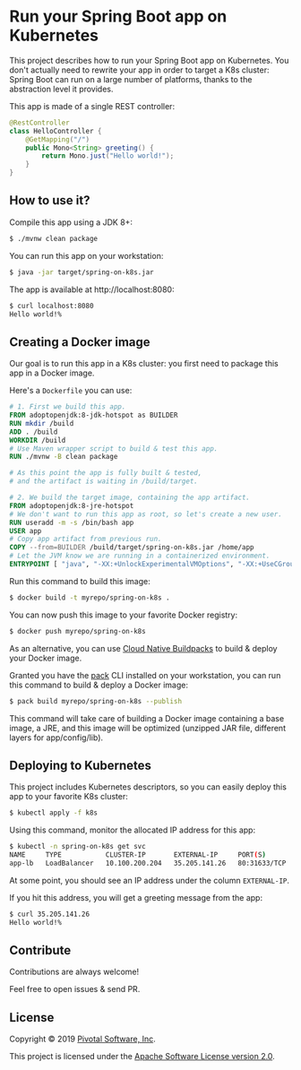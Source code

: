 # Run your Spring Boot app on Kubernetes

This project describes how to run your Spring Boot app on Kubernetes.
You don't actually need to rewrite your app in order to target a K8s
cluster: Spring Boot can run on a large number of platforms, thanks to
the abstraction level it provides.

This app is made of a single REST controller:
```java
@RestController
class HelloController {
    @GetMapping("/")
    public Mono<String> greeting() {
        return Mono.just("Hello world!");
    }
}
```

## How to use it?

Compile this app using a JDK 8+:
```bash
$ ./mvnw clean package
```

You can run this app on your workstation:
```bash
$ java -jar target/spring-on-k8s.jar
```

The app is available at http://localhost:8080:
```bash
$ curl localhost:8080
Hello world!%
```

## Creating a Docker image

Our goal is to run this app in a K8s cluster: you first need to package
this app in a Docker image.

Here's a `Dockerfile` you can use:
```Dockerfile
# 1. First we build this app.
FROM adoptopenjdk:8-jdk-hotspot as BUILDER
RUN mkdir /build
ADD . /build
WORKDIR /build
# Use Maven wrapper script to build & test this app.
RUN ./mvnw -B clean package

# As this point the app is fully built & tested,
# and the artifact is waiting in /build/target.

# 2. We build the target image, containing the app artifact.
FROM adoptopenjdk:8-jre-hotspot
# We don't want to run this app as root, so let's create a new user.
RUN useradd -m -s /bin/bash app
USER app
# Copy app artifact from previous run.
COPY --from=BUILDER /build/target/spring-on-k8s.jar /home/app
# Let the JVM know we are running in a containerized environment.
ENTRYPOINT [ "java", "-XX:+UnlockExperimentalVMOptions", "-XX:+UseCGroupMemoryLimitForHeap", "-jar", "/home/app/spring-on-k8s.jar" ]
```

Run this command to build this image:
```bash
$ docker build -t myrepo/spring-on-k8s .
```

You can now push this image to your favorite Docker registry:
```bash
$ docker push myrepo/spring-on-k8s
```

As an alternative, you can use [Cloud Native Buildpacks](https://buildpacks.io)
to build & deploy your Docker image.

Granted you have the [pack](https://github.com/buildpack/pack) 
CLI installed on your workstation, you can run this command
to build & deploy a Docker image:
```bash
$ pack build myrepo/spring-on-k8s --publish
```

This command will take care of building a Docker image containing
a base image, a JRE, and this image will be optimized (unzipped
JAR file, different layers for app/config/lib).

## Deploying to Kubernetes

This project includes Kubernetes descriptors, so you can easily deploy
this app to your favorite K8s cluster:
```bash
$ kubectl apply -f k8s
```

Using this command, monitor the allocated IP address for this app:
```bash
$ kubectl -n spring-on-k8s get svc
NAME     TYPE           CLUSTER-IP       EXTERNAL-IP     PORT(S)        AGE
app-lb   LoadBalancer   10.100.200.204   35.205.141.26   80:31633/TCP   90s
```

At some point, you should see an IP address under the column `EXTERNAL-IP`.

If you hit this address, you will get a greeting message from the app:
```bash
$ curl 35.205.141.26
Hello world!%
```

## Contribute

Contributions are always welcome!

Feel free to open issues & send PR.

## License

Copyright &copy; 2019 [Pivotal Software, Inc](https://pivotal.io).

This project is licensed under the [Apache Software License version 2.0](https://www.apache.org/licenses/LICENSE-2.0).
